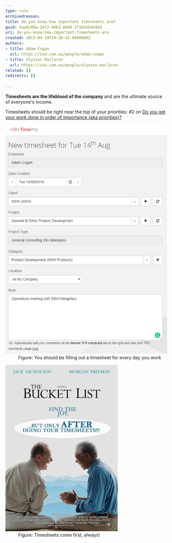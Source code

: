 ```yaml
---
type: rule
archivedreason: 
title: Do you know how important timesheets are?
guid: 5aa9c09a-2ef2-44b3-86d9-171b5ab454d4
uri: do-you-know-how-important-timesheets-are
created: 2013-04-19T19:20:42.0000000Z
authors:
- title: Adam Cogan
  url: https://ssw.com.au/people/adam-cogan
- title: Ulysses Maclaren
  url: https://ssw.com.au/people/ulysses-maclaren
related: []
redirects: []

---
```


**Timesheets are the lifeblood of the company** and are the ultimate source of everyone's income.

<!--endintro-->

Timesheets should be right near the top of your priorities: #2 on [Do you get your work done in order of importance (aka priorities)?](/_layouts/15/FIXUPREDIRECT.ASPX?WebId=3dfc0e07-e23a-4cbb-aac2-e778b71166a2&TermSetId=07da3ddf-0924-4cd2-a6d4-a4809ae20160&TermId=422fc16f-bc94-413a-b14f-4172791f92a0)
<dl class="image"><dt><img src="enter-your-timesheets.jpg" alt=""></dt><dd>Figure: You should be filling out a timesheet for every day you work</dd></dl><dl class="image"><dt><img alt="Bucket list" src="Bucket-list.jpg"></dt><dd>Figure: Timesheets come first, always!</dd></dl>
